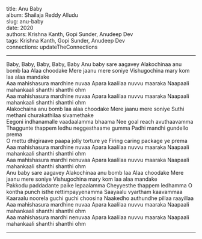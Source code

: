 title: Anu Baby  
album: Shailaja Reddy Alludu  
slug: anu-baby  
date: 2020  
authors: Krishna Kanth, Gopi Sunder, Anudeep Dev  
tags: Krishna Kanth, Gopi Sunder, Anudeep Dev  
connections: updateTheConnections  

------------

Baby, Baby, Baby, Baby, Baby Anu baby sare aagavey Alakochinaa anu bomb laa Alaa choodake Mere jaanu mere soniye Vishugochina mary kom laa alaa mandake  
Aaa mahishasura mardhine nuvaa Apara kaalilaa nuvvu maaraka Naapaali mahankaali shanthi shanthi ohm  
Aaa mahishasura mardhine nuvaa Apara kaalilaa nuvvu maaraka Naapaali mahankaali shanthi shanthi ohm  
Alakochaina anu bomb laa alaa choodake Mere jaanu mere soniye Suthi methani churakathilaa sivamethake  
Eegoni indhanamalle vaadaalamma bhaama Nee goal reach avuthaavamma Thaggunte thappem ledhu neggesthaame gumma Padhi mandhi gundello prema  
O mettu dhigiraave paapa jolly torture ye Firing caring package ye prema  
Aaa mahishasura mardhine nuvaa Apara kaalilaa nuvvu maaraka Naapaali mahankaali shanthi shanthi ohm  
Aaa mahishasura mardhi nenuvaa Apara kaalilaa nuvvu maaraka Naapaali mahankaali shanthi shanthi ohm  
Anu baby sare aagavey Alakochinaa anu bomb laa Alaa choodake Mere jaanu mere soniye Vishugochina mary kom laa alaa mandake  
Pakkodu paddadante paike lepaalamma Cheyyesthe thappem ledhamma O kontha punch isthe rettimpayyenamma Saayaalu vyartham kaavammaa Kaaraalu noorela guchi guchi choosina Naakedho authundhe pillaa raayillaa  
Aaa mahishasura mardhine nuvaa Apara kaalilaa nuvvu maaraka Naapaali mahankaali shanthi shanthi ohm  
Aaa mahishasura mardhi nenuvaa Apara kaalilaa nuvvu maaraka Naapaali mahankaali shanthi shanthi ohm  


------------
